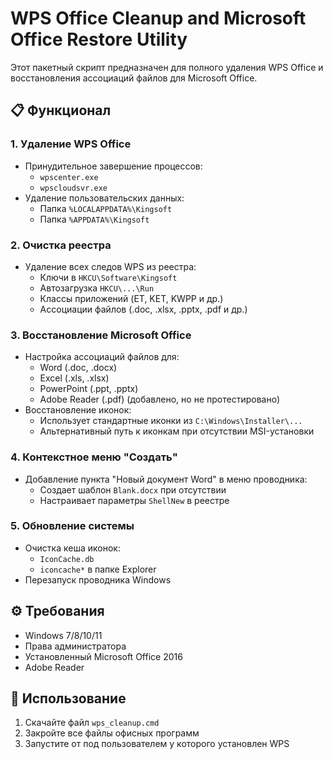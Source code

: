 # WPS Office Cleanup and Microsoft Office Restore Utility

Этот пакетный скрипт предназначен для полного удаления WPS Office и восстановления ассоциаций файлов для Microsoft Office. 

## 📋 Функционал

### 1. Удаление WPS Office
- Принудительное завершение процессов:
  - `wpscenter.exe`
  - `wpscloudsvr.exe`
- Удаление пользовательских данных:
  - Папка `%LOCALAPPDATA%\Kingsoft`
  - Папка `%APPDATA%\Kingsoft`

### 2. Очистка реестра
- Удаление всех следов WPS из реестра:
  - Ключи в `HKCU\Software\Kingsoft`
  - Автозагрузка `HKCU\...\Run`
  - Классы приложений (ET, KET, KWPP и др.)
  - Ассоциации файлов (.doc, .xlsx, .pptx, .pdf и др.)

### 3. Восстановление Microsoft Office
- Настройка ассоциаций файлов для:
  - Word (.doc, .docx)
  - Excel (.xls, .xlsx)
  - PowerPoint (.ppt, .pptx)
  - Adobe Reader (.pdf) (добавлено, но не протестировано)
- Восстановление иконок:
  - Использует стандартные иконки из `C:\Windows\Installer\...`
  - Альтернативный путь к иконкам при отсутствии MSI-установки

### 4. Контекстное меню "Создать"
- Добавление пункта "Новый документ Word" в меню проводника:
  - Создает шаблон `Blank.docx` при отсутствии
  - Настраивает параметры `ShellNew` в реестре

### 5. Обновление системы
- Очистка кеша иконок:
  - `IconCache.db`
  - `iconcache*` в папке Explorer
- Перезапуск проводника Windows

## ⚙️ Требования
- Windows 7/8/10/11
- Права администратора
- Установленный Microsoft Office 2016
- Adobe Reader

## 🚀 Использование
1. Скачайте файл `wps_cleanup.cmd`
2. Закройте все файлы офисных программ
2. Запустите от под пользователем у которого установлен WPS
